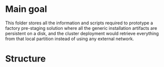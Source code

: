  # Main goal
 
 This folder stores all the information and scripts required to prototype a factory pre-staging solution where all the generic installation artifacts are persistent on a disk, and the cluster deployment would retrieve everything from that local partition instead of using any external network.
 
 # Structure
 
 
 
